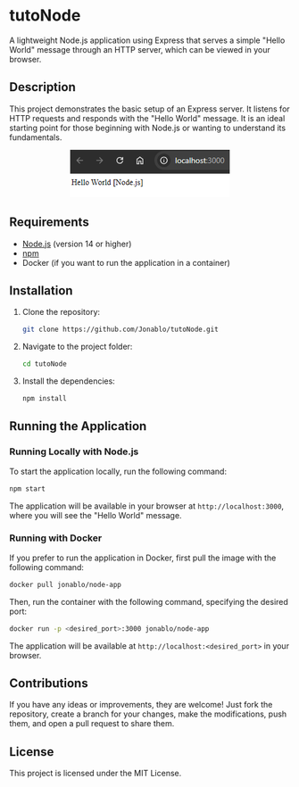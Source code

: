 # tutoNode

A lightweight Node.js application using Express that serves a simple "Hello World" message through an HTTP server, which can be viewed in your browser.

## Description

This project demonstrates the basic setup of an Express server. It listens for HTTP requests and responds with the "Hello World" message. It is an ideal starting point for those beginning with Node.js or wanting to understand its fundamentals.

<div align="center">
    <img src="{188449B1-20CB-4048-80A7-9829589AAEF3}.png" alt="Hello World in the browser">
</div>

## Requirements

- [Node.js](https://nodejs.org) (version 14 or higher)
- [npm](https://npmjs.com)
- Docker (if you want to run the application in a container)

## Installation

1. Clone the repository:
   ```bash
   git clone https://github.com/Jonablo/tutoNode.git
   ```

2. Navigate to the project folder:
   ```bash
   cd tutoNode
   ```

3. Install the dependencies:
   ```bash
   npm install
   ```

## Running the Application

### Running Locally with Node.js

To start the application locally, run the following command:
```bash
npm start
```
The application will be available in your browser at `http://localhost:3000`, where you will see the "Hello World" message.

### Running with Docker

If you prefer to run the application in Docker, first pull the image with the following command:

```bash
docker pull jonablo/node-app
```

Then, run the container with the following command, specifying the desired port:

```bash
docker run -p <desired_port>:3000 jonablo/node-app
```

The application will be available at `http://localhost:<desired_port>` in your browser.

## Contributions

If you have any ideas or improvements, they are welcome! Just fork the repository, create a branch for your changes, make the modifications, push them, and open a pull request to share them.

## License

This project is licensed under the MIT License.